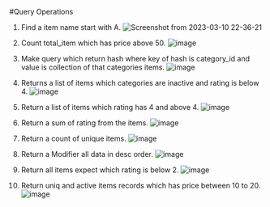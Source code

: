 #Query Operations
1. Find a item name start with A.
![Screenshot from 2023-03-10 22-36-21](https://user-images.githubusercontent.com/126135069/224378507-6833e8d6-4a5f-47b3-92ec-176b5e0deca0.png)

2. Count total_item which has price above 50.
![image](https://user-images.githubusercontent.com/126135069/224380031-ecabcc8a-f4d4-4e6d-b6c3-536994c51b31.png)

3. Make query which return hash where key of hash is category_id and value is collection of that categories items.
![image](https://user-images.githubusercontent.com/126135069/224380147-f4931016-f467-4656-bd77-2e610a1d9346.png)

4. Returns a list of items which categories are inactive and rating is below 4.
![image](https://user-images.githubusercontent.com/126135069/224380267-7a2755b5-c823-483a-985a-02527e1f6de4.png)

5. Return a list of items which rating has 4 and above 4.
![image](https://user-images.githubusercontent.com/126135069/224380349-4283b22c-3b0e-42b4-b7a5-9a45ce1c9b3d.png)

6. Return a sum of rating from the items.
![image](https://user-images.githubusercontent.com/126135069/224380438-f9d2ec4c-92db-4a9e-a9dd-6256d91aecb4.png)

7. Return a count of unique items.
![image](https://user-images.githubusercontent.com/126135069/224381836-d5e72c69-a1c0-418c-bed6-cc7559ada886.png)

8. Return a Modifier all data in desc order.
![image](https://user-images.githubusercontent.com/126135069/224380959-59d34d97-f1fc-483c-a78a-6c04e2b044b6.png)

9. Return all items expect which rating is below 2.
![image](https://user-images.githubusercontent.com/126135069/224381226-867bbb93-d07a-4bec-b474-b84c93284932.png)

10. Return uniq and active items records which has price between 10 to 20.
![image](https://user-images.githubusercontent.com/126135069/224936007-bedbae1a-a373-45dc-81e0-14d78c9e2700.png)
